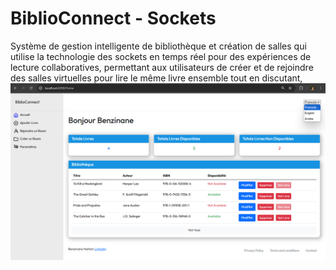 # BiblioConnect - Sockets

Système de gestion intelligente de bibliothèque et création de salles qui utilise la technologie des sockets en temps réel pour des expériences de lecture collaboratives, permettant aux utilisateurs de créer et de rejoindre des salles virtuelles pour lire le même livre ensemble tout en discutant,
![cover.png](./Demo/demo1.png)
